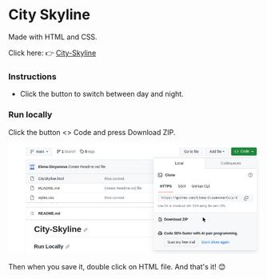# City Skyline

Made with HTML and CSS.

Click here: 👉  [City-Skyline](http://htmlpreview.github.io/?https://github.com/Elena-Stoyanova/City-Skyline/blob/main/CitySkyline.html)

### Instructions

- Click the button to switch between day and night.

### Run locally

Click the button <> Code and press Download ZIP.

![alt text](Screenshot.png)

Then when you save it, double click on HTML file. 
And that's it! 😊
